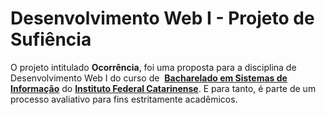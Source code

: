 Desenvolvimento Web I - Projeto de Sufiência
=====================

O projeto intitulado **Ocorrência**, foi uma proposta para a disciplina de Desenvolvimento Web I do curso de  [**Bacharelado em Sistemas de Informação**](http://bsi.araquari.ifc.edu.br/) do [**Instituto Federal Catarinense**](http://araquari.ifc.edu.br/). E para tanto, é parte de um processo avaliativo para fins estritamente acadêmicos.
